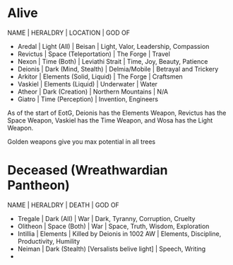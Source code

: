 # Alive
NAME | HERALDRY | LOCATION | GOD OF
- Aredal | Light (All) | Beisan | Light, Valor, Leadership, Compassion
- Revictus | Space (Teleportation) | The Forge | Travel
- Nexon | Time (Both) | Leviathi Strait | Time, Joy, Beauty, Patience
- Deionis | Dark (Mind, Stealth)  | Delmia/Mobile | Betrayal and Trickery
- Arkitor | Elements (Solid, Liquid) | The Forge | Craftsmen
- Vaskiel | Elements (Liquid) | Underwater | Water
- Atheor | Dark (Creation) | Northern Mountains | N/A
- Giatro | Time (Perception) | Invention, Engineers

As of the start of EotG, Deionis has the Elements Weapon, Revictus has the Space Weapon, Vaskiel has the Time Weapon, and Wosa has the Light Weapon. 

Golden weapons give you max potential in all trees

# Deceased (Wreathwardian Pantheon)

NAME | HERALDRY | DEATH | GOD OF 
- Tregale | Dark (All) | War | Dark, Tyranny, Corruption, Cruelty
- Olitheon | Space (Both) | War | Space, Truth, Wisdom, Exploration 
- Intillia | Elements | Killed by Deionis in 1002 AW | Elements, Discipline, Productivity, Humility
- Neiman | Dark (Stealth) [Versalists belive light] | Speech, Writing
- 


